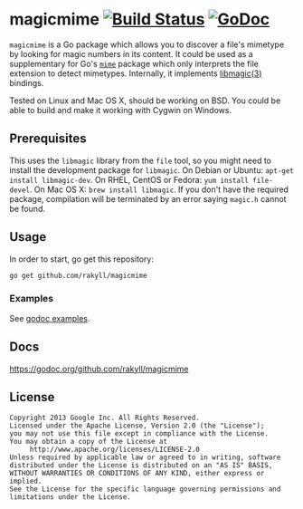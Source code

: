 # magicmime [![Build Status](http://img.shields.io/travis/rakyll/magicmime/master.svg?style=flat)](https://travis-ci.org/rakyll/magicmime) [![GoDoc](https://godoc.org/github.com/rakyll/magicmime?status.svg)](https://godoc.org/github.com/rakyll/magicmime)

`magicmime` is a Go package which allows you to discover a file's mimetype by looking for magic numbers in its content. It could be used as a supplementary for Go's [`mime`](http://golang.org/pkg/mime/) package which only interprets the file extension to detect mimetypes. Internally, it implements [libmagic(3)](http://linux.die.net/man/3/libmagic) bindings.

Tested on Linux and Mac OS X, should be working on BSD. You could be able to build and make it working with Cygwin on Windows.

## Prerequisites
This uses the `libmagic` library from the `file` tool, so you might need to install the development package for `libmagic`. On Debian or Ubuntu: `apt-get install libmagic-dev`. On RHEL, CentOS or Fedora: `yum install file-devel`. On Mac OS X: `brew install libmagic`. If you don't have the required package, compilation will be terminated by an error saying `magic.h` cannot be found.


## Usage
In order to start, go get this repository:

``` sh
go get github.com/rakyll/magicmime
```

### Examples

See [godoc examples](http://localhost:6060/pkg/github.com/rakyll/magicmime/#pkg-examples).

## Docs

https://godoc.org/github.com/rakyll/magicmime

## License
    Copyright 2013 Google Inc. All Rights Reserved.
    Licensed under the Apache License, Version 2.0 (the "License");
    you may not use this file except in compliance with the License.
    You may obtain a copy of the License at
         http://www.apache.org/licenses/LICENSE-2.0
    Unless required by applicable law or agreed to in writing, software
    distributed under the License is distributed on an "AS IS" BASIS,
    WITHOUT WARRANTIES OR CONDITIONS OF ANY KIND, either express or implied.
    See the License for the specific language governing permissions and
    limitations under the License.
